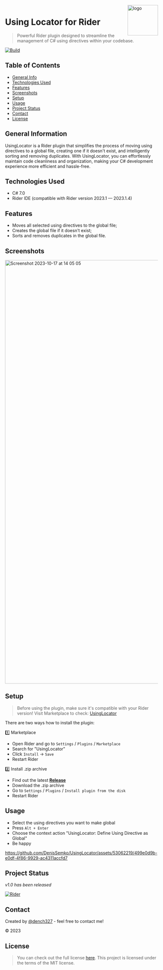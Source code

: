 <img src="https://github.com/DenisSemko/UsingLocator/assets/53062219/e64fa90d-c5d9-4928-be43-b7aa34872e05" alt="logo" title="logo" align="right" height="100" />

# Using Locator for Rider
> Powerful Rider plugin designed to streamline the management of C# using directives within your codebase.

[![Build](https://github.com/DenisSemko/UsingLocator/actions/workflows/build.yml/badge.svg)](https://github.com/DenisSemko/UsingLocator/actions/workflows/build.yml)

## Table of Contents
* [General Info](#general-information)
* [Technologies Used](#technologies-used)
* [Features](#features)
* [Screenshots](#screenshots)
* [Setup](#setup)
* [Usage](#usage)
* [Project Status](#project-status)
* [Contact](#contact)
* [License](#license)

## General Information
UsingLocator is a Rider plugin that simplifies the process of moving using directives to a global file, creating one if it doesn't exist, and intelligently sorting and removing duplicates. With UsingLocator, you can effortlessly maintain code cleanliness and organization, making your C# development experience more efficient and hassle-free.

## Technologies Used
- C# 7.0
- Rider IDE (compatible with Rider version 2023.1 — 2023.1.4)

## Features
- Moves all selected using directives to the global file;
- Creates the global file if it doesn't exist;
- Sorts and removes duplicates in the global file.

## Screenshots

<img width="1393" alt="Screenshot 2023-10-17 at 14 05 05" src="https://github.com/DenisSemko/UsingLocator/assets/53062219/46652687-5141-405c-8c6d-a803e08bfebc">

## Setup
> Before using the plugin, make sure it's compatible with your Rider version! Visit Marketplace to check: [UsingLocator](https://plugins.jetbrains.com/plugin/22951-guidgenerator)

There are two ways how to install the plugin:

  1️⃣ Marketplace
  - Open Rider and go to `Settings` / `Plugins` / `Marketplace`
  - Search for "UsingLocator"
  - Click `Install` -> `Save`
  - Restart Rider

  2️⃣ Install .zip archive
  - Find out the latest [**Release**](https://github.com/DenisSemko/UsingLocator/releases)
  - Download the .zip archive
  - Go to `Settings` / `Plugins` / `Install plugin from the disk`
  - Restart Rider

## Usage
  - Select the using directives you want to make global
  - Press `Alt + Enter`
  - Choose the context action "UsingLocator: Define Using Directive as Global"
  - Be happy

https://github.com/DenisSemko/UsingLocator/assets/53062219/499e0d9b-e0df-4f86-9929-ac4311accfd7

## Project Status
_v1.0 has been released_

[![Rider](https://img.shields.io/jetbrains/plugin/v/RIDER_PLUGIN_ID.svg?label=Rider&colorB=0A7BBB&style=for-the-badge&logo=rider)](https://plugins.jetbrains.com/plugin/me.dench327.plugins.usinglocator)

## Contact
Created by [@dench327](https://www.linkedin.com/in/denis-semko-551b91191) - feel free to contact me!

© 2023

## License
> You can check out the full license [here](https://github.com/DenisSemko/UsingLocator/blob/main/LICENSE).
This project is licensed under the terms of the MIT license.
